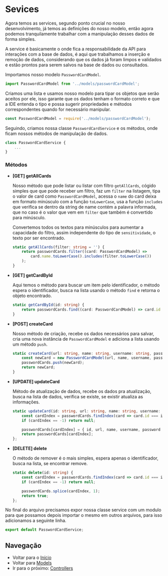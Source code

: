 # Sevices
Agora temos as services, segundo ponto crucial no nosso desenvolvimento, já temos as definições do nosso modelo, então agora podemos tranquilamente trabalhar com a manipulação desses dados de forma simples.

A service é basicamente o onde fica a responsabilidade da API para interações com a base de dados, é aqui que trabalhamos a inserção e remoção de dados, considerando que os dados já foram limpos e validados e estão prontos para serem salvos na base de dados ou consultados.

Importamos nosso modelo `PasswordCardModel`.
```ts
import PasswordCardModel from '../models/passwordCardModel';
```

Criamos uma lista e usamos nosso modelo para tipar os objetos que serão aceitos por ele, isso garante que os dados tenham o formato correto e que a IDE entenda o tipo e possa sugerir propriedades e métodos correspondentes quando for necessário manipular.

```ts
const PasswordCardModel = require('../models/passwordCardModel');
```

Seguindo, criamos nossa classe `PasswordCardService` e os métodos, onde ficam nossos métodos de manipulação de dados.

```ts
class PasswordCardService {
    ...
}
```
### Métodos

* __[GET] getAllCards__

    Nosso método que pode listar ou listar com filtro `getAllCards`, cógido simples que que pode receber um filtro, faz um `filter` na listagem, tipa o valor de card como `PasswordCardModel`, acessa o `name` do card deixa em formato minúsculo com a função `toLowerCase`, usa a função `includes` que verifica se dentro da string de name contém a palavra informada, que no caso é o valor que vem em `filter` que também é convertido para minúsculo.

    Convertemos todos os textos para minúsculos para aumentar a capacidade do filtro, assim independente do tipo de `sensitividade`, o texto por ser encontrado.
    ```ts
    static getAllCards(filter: string = '') {
        return passwordCards.filter((card: PasswordCardModel) =>
            card.name.toLowerCase().includes(filter.toLowerCase())
        );
    }
    ```
* __[GET] getCardById__
    
    Aqui temos o método para buscar um item pelo identificador, o método espera o identificador, busca na lista usando o método `find` e retorna o objeto encontrado.

    ```ts
    static getCardById(id: string) {
        return passwordCards.find((card: PasswordCardModel) => card.id === id);
    }
    ```


* __[POST] createCard__

    Nosso método de criação, recebe os dados necessários para salvar, cria uma nova instância de `PasswordCardModel` e adiciona a lista usando um método `push`.

    ```ts
    static createCard(url: string, name: string, username: string, password: string) {
        const newCard = new PasswordCardModel(url, name, username, password);
        passwordCards.push(newCard);
        return newCard;
    }
    ```

* __[UPDATE] updateCard__

    Método de atualização de dados, recebe os dados pra atualização, busca na lista de dados, verifica se existe, se existir atualiza as informações.

    ```ts
    static updateCard(id: string, url: string, name: string, username: string, password: string) {
        const cardIndex = passwordCards.findIndex(card => card.id === id);
        if (cardIndex == -1) return null;

        passwordCards[cardIndex] = { id, url, name, username, password };
        return passwordCards[cardIndex];
    };
    ```
* __[DELETE] delete__

    O método de remover é o mais simples, espera apenas o identificador, busca na lista, se encontrar remove.

    ```ts
    static delete(id: string) {
        const cardIndex = passwordCards.findIndex(card => card.id === id);
        if (cardIndex == -1) return null;

        passwordCards.splice(cardIndex, 1);
        return true;
    };
    ```

No final do arquivo precisamos expor nossa classe service com um modulo para que possamos depois importar o mesmo em outros arquivos, para isso adicionamos a seguinte linha.

```ts
export default PasswordCardService;
```

## Navegação
* Voltar para o [Início](Documentation.MD)
* Voltar para [Models](Models.MD)
* Ir para o próximo: [Controllers](Controllers.MD)